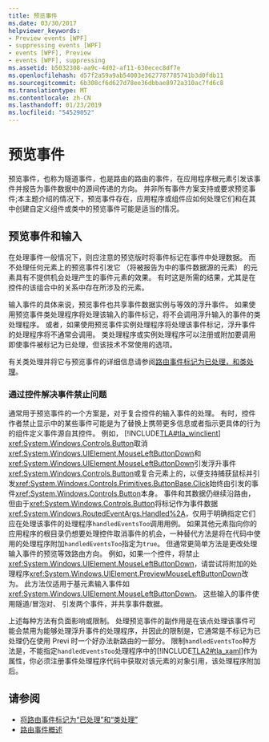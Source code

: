 ```yaml
---
title: 预览事件
ms.date: 03/30/2017
helpviewer_keywords:
- Preview events [WPF]
- suppressing events [WPF]
- events [WPF], Preview
- events [WPF], suppressing
ms.assetid: b5032308-aa9c-4d02-af11-630ecec8df7e
ms.openlocfilehash: d57f2a59a9ab54003e3627787785741b3d0fdb11
ms.sourcegitcommit: 6b308cf6d627d78ee36dbbae8972a310ac7fd6c8
ms.translationtype: MT
ms.contentlocale: zh-CN
ms.lasthandoff: 01/23/2019
ms.locfileid: "54529052"
---
```

# <a name="preview-events"></a>预览事件
预览事件，也称为隧道事件，也是路由的路由的事件，在应用程序根元素引发该事件并报告为事件数据中的源间传递的方向。 并非所有事件方案支持或要求预览事件;本主题介绍的情况下，预览事件存在，应用程序或组件应如何处理它们和在其中创建自定义组件或类中的预览事件可能是适当的情况。  
  
## <a name="preview-events-and-input"></a>预览事件和输入  
 在处理事件一般情况下，则应注意的预览版时将事件标记在事件中处理数据。 而不处理任何元素上的预览事件引发它 （将被报告为中的事件数据源的元素） 的元素具有不提供机会处理产生的事件元素的效果。 有时这是所需的结果，尤其是在控件的该组合中的关系中存在所涉及的元素。  
  
 输入事件的具体来说，预览事件也共享事件数据实例与等效的浮升事件。 如果使用预览事件类处理程序将处理该输入的事件标记，将不会调用浮升输入的事件的类处理程序。 或者，如果使用预览事件实例处理程序将处理该事件标记，浮升事件的处理程序将不通常会调用。 类处理程序或实例处理程序可以注册或附加要调用即使事件被标记为已处理，但该技术不常使用的选项。  
  
 有关类处理并将它与预览事件的详细信息请参阅[路由事件标记为已处理，和类处理](../../../../docs/framework/wpf/advanced/marking-routed-events-as-handled-and-class-handling.md)。  
  
### <a name="working-around-event-suppression-by-controls"></a>通过控件解决事件禁止问题  
 通常用于预览事件的一个方案是，对于复合控件的输入事件的处理。 有时，控件作者禁止显示中的某些事件可能是为了替换上携带更多信息或者指示更具体的行为的组件定义事件源自其控件。 例如， [!INCLUDE[TLA#tla_winclient](../../../../includes/tlasharptla-winclient-md.md)] <xref:System.Windows.Controls.Button>取消<xref:System.Windows.UIElement.MouseLeftButtonDown>和<xref:System.Windows.UIElement.MouseLeftButtonDown>引发浮升事件<xref:System.Windows.Controls.Button>或复合元素上的，以便支持捕获鼠标并引发<xref:System.Windows.Controls.Primitives.ButtonBase.Click>始终由引发的事件<xref:System.Windows.Controls.Button>本身。 事件和其数据仍继续沿路由，但由于<xref:System.Windows.Controls.Button>将标记作为事件数据<xref:System.Windows.RoutedEventArgs.Handled%2A>，仅用于明确指定它们应在处理该事件的处理程序`handledEventsToo`调用用例。  如果其他元素指向你的应用程序的根目录仍想要处理控件取消事件的机会，一种替代方法是将在代码中使用的处理程序附加`handledEventsToo`指定为`true`。 但通常更简单方法是更改处理输入事件的预览等效路由方向。 例如，如果一个控件，将禁止<xref:System.Windows.UIElement.MouseLeftButtonDown>，请尝试将附加的处理程序<xref:System.Windows.UIElement.PreviewMouseLeftButtonDown>改为。 此方法仅适用于基元素输入事件如<xref:System.Windows.UIElement.MouseLeftButtonDown>。 这些输入的事件使用隧道/冒泡对、 引发两个事件，并共享事件数据。  
  
 上述每种方法有负面影响或限制。 处理预览事件的副作用是在该点处理该事件可能会禁用为能够处理浮升事件的处理程序，并因此的限制是，它通常是不标记为已处理仍在使用 Previ 时一个好办法新路由的一部分。 限制`handledEventsToo`种方法是，不能指定`handledEventsToo`处理程序中的[!INCLUDE[TLA2#tla_xaml](../../../../includes/tla2sharptla-xaml-md.md)]作为属性，你必须注册事件处理程序代码中获取对该元素的对象引用，该处理程序附加后。  
  
## <a name="see-also"></a>请参阅
- [将路由事件标记为“已处理”和“类处理”](../../../../docs/framework/wpf/advanced/marking-routed-events-as-handled-and-class-handling.md)
- [路由事件概述](../../../../docs/framework/wpf/advanced/routed-events-overview.md)
